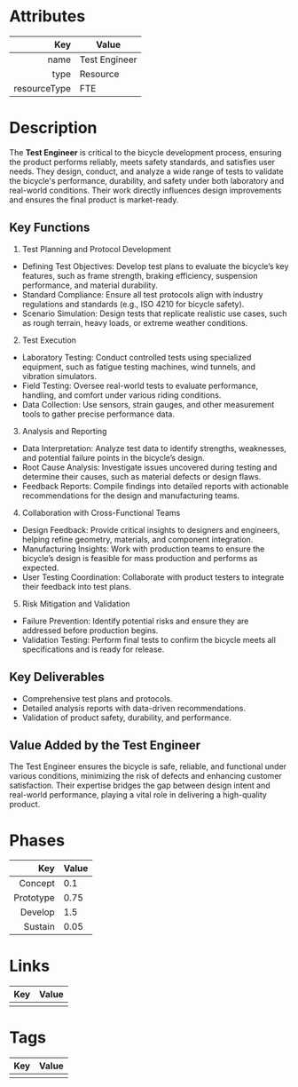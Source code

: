 # Attributes

| Key                       | Value                |
| ------------------------: | -------------------- |
| name                      | Test Engineer                 |
| type                      | Resource    |
| resourceType              | FTE     |

# Description

The **Test Engineer** is critical to the bicycle development process, ensuring the product performs reliably, meets safety standards, and satisfies user needs. They design, conduct, and analyze a wide range of tests to validate the bicycle's performance, durability, and safety under both laboratory and real-world conditions. Their work directly influences design improvements and ensures the final product is market-ready.

## Key Functions
1. Test Planning and Protocol Development
- Defining Test Objectives: Develop test plans to evaluate the bicycle’s key features, such as frame strength, braking efficiency, suspension performance, and material durability.
- Standard Compliance: Ensure all test protocols align with industry regulations and standards (e.g., ISO 4210 for bicycle safety).
- Scenario Simulation: Design tests that replicate realistic use cases, such as rough terrain, heavy loads, or extreme weather conditions.
2. Test Execution
- Laboratory Testing: Conduct controlled tests using specialized equipment, such as fatigue testing machines, wind tunnels, and vibration simulators.
- Field Testing: Oversee real-world tests to evaluate performance, handling, and comfort under various riding conditions.
- Data Collection: Use sensors, strain gauges, and other measurement tools to gather precise performance data.
3. Analysis and Reporting
- Data Interpretation: Analyze test data to identify strengths, weaknesses, and potential failure points in the bicycle’s design.
- Root Cause Analysis: Investigate issues uncovered during testing and determine their causes, such as material defects or design flaws.
- Feedback Reports: Compile findings into detailed reports with actionable recommendations for the design and manufacturing teams.
4. Collaboration with Cross-Functional Teams
- Design Feedback: Provide critical insights to designers and engineers, helping refine geometry, materials, and component integration.
- Manufacturing Insights: Work with production teams to ensure the bicycle’s design is feasible for mass production and performs as expected.
- User Testing Coordination: Collaborate with product testers to integrate their feedback into test plans.
5. Risk Mitigation and Validation
- Failure Prevention: Identify potential risks and ensure they are addressed before production begins.
- Validation Testing: Perform final tests to confirm the bicycle meets all specifications and is ready for release.

## Key Deliverables
- Comprehensive test plans and protocols.
- Detailed analysis reports with data-driven recommendations.
- Validation of product safety, durability, and performance.

## Value Added by the Test Engineer
The Test Engineer ensures the bicycle is safe, reliable, and functional under various conditions, minimizing the risk of defects and enhancing customer satisfaction. Their expertise bridges the gap between design intent and real-world performance, playing a vital role in delivering a high-quality product.
# Phases

| Key                       | Value                |
| ------------------------: | -------------------- |
| Concept                   | 0.1                     |
| Prototype                 | 0.75                     |
| Develop                   | 1.5                     |
| Sustain                   | 0.05                     |

# Links

| Key                       | Value                |
| ------------------------: | -------------------- |
|                           |                      |

# Tags

| Key                       | Value                |
| ------------------------: | -------------------- |
|                           |                      |